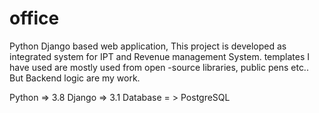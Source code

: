 # office

Python Django based  web application,
This project is developed as integrated system for IPT and Revenue management System.
templates I have used are mostly used from open -source libraries, public pens etc..
But Backend logic are my work.


Python => 3.8
Django => 3.1
Database = > PostgreSQL
